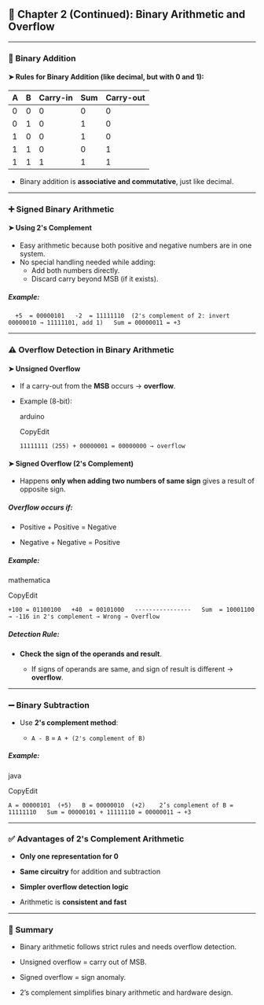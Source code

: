 ## 📘 Chapter 2 (Continued): Binary Arithmetic and Overflow

---

### 🔢 Binary Addition

#### ➤ Rules for Binary Addition (like decimal, but with 0 and 1):

|A|B|Carry-in|Sum|Carry-out|
|---|---|---|---|---|
|0|0|0|0|0|
|0|1|0|1|0|
|1|0|0|1|0|
|1|1|0|0|1|
|1|1|1|1|1|

- Binary addition is **associative and commutative**, just like decimal.

---

### ➕ Signed Binary Arithmetic

#### ➤ Using 2's Complement

- Easy arithmetic because both positive and negative numbers are in one system.
- No special handling needed while adding:
    - Add both numbers directly.
    - Discard carry beyond MSB (if it exists).

##### Example:

```
  +5  = 00000101   -2  = 11111110  (2's complement of 2: invert 00000010 → 11111101, add 1)   Sum = 00000011 = +3
```

---

### ⚠️ Overflow Detection in Binary Arithmetic

#### ➤ Unsigned Overflow

- If a carry-out from the **MSB** occurs → **overflow**.
    
- Example (8-bit):
    
    arduino
    
    CopyEdit
    
    `11111111 (255) + 00000001 = 00000000 → overflow`
    

#### ➤ Signed Overflow (2's Complement)

- Happens **only when adding two numbers of same sign** gives a result of opposite sign.
    

##### Overflow occurs if:

- Positive + Positive = Negative
    
- Negative + Negative = Positive
    

##### Example:

mathematica

CopyEdit

  `+100 = 01100100   +40  = 00101000   ----------------   Sum  = 10001100 → -116 in 2's complement → Wrong → Overflow`

##### Detection Rule:

- **Check the sign of the operands and result**.
    
    - If signs of operands are same, and sign of result is different → **overflow**.
        

---

### ➖ Binary Subtraction

- Use **2's complement method**:
    
    - `A - B` = `A + (2's complement of B)`
        

##### Example:

java

CopyEdit

  `A = 00000101  (+5)   B = 00000010  (+2)    2’s complement of B = 11111110   Sum = 00000101 + 11111110 = 00000011 → +3`

---

### ✅ Advantages of 2's Complement Arithmetic

- **Only one representation for 0**
    
- **Same circuitry** for addition and subtraction
    
- **Simpler overflow detection logic**
    
- Arithmetic is **consistent and fast**
    

---

### 🧠 Summary

- Binary arithmetic follows strict rules and needs overflow detection.
    
- Unsigned overflow = carry out of MSB.
    
- Signed overflow = sign anomaly.
    
- 2’s complement simplifies binary arithmetic and hardware design.